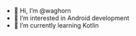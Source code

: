 - 👋 Hi, I’m @waghorn
- 👀 I’m interested in Android development
- 🌱 I’m currently learning Kotlin

<!---
waghorn/waghorn is a ✨ special ✨ repository because its `README.md` (this file) appears on your GitHub profile.
You can click the Preview link to take a look at your changes.
--->
